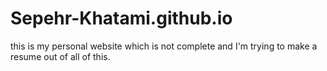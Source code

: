 # Sepehr-Khatami.github.io

this is my personal website which is not complete and I'm trying to make a resume out of all of this.
